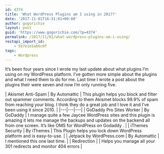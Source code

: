 ```yaml
---
id: 4374
title: 'What WordPress Plugins am I using in 2017?'
date: '2017-11-01T16:31:01+00:00'
author: gogorichie
layout: post
guid: 'https://www.gogorichie.com/?p=4374'
permalink: /2017/11/01/what-wordpress-plugins-am-i-using/
restapi_import_id:
    - 5b7e1e5a66c0f
tags:
    - Wordpress
---
```


It’s been four years since I wrote my last update about what plugins I’m using on my WordPress platform. I’ve gotten more simple about the plugins and what I need them to do for me. Last time I wrote a post about the plugins their were seven and now I’m only running five.

<div>| Akismet Anti-Spam | By Automattic | This plugin helps you block and filter out spammer comments. According to them Akismet blocks 99.9% of spam from reaching your blog. I think they do a great job and I love it and I’ve been using it since 2010. |
|---|---|---|
| GoDaddy Pro Sites Worker | By GoDaddy | I manage quite a few Jaycee WordPress sites and this plugin is amazing it lets me manage the backups and updates on the backend all from one screen. It’s like OMS for WordPress on Godaddy . |
| iThemes Security | By iThemes | This Plugin helps you lock down WordPress platform and is easy-to-use. |
| Jetpack by WordPress.com | By Automattic | I mentioned this one last time. |
| Redirection |  | Helps you manage all your 301 redirects and monitor 404 errors |

</div>